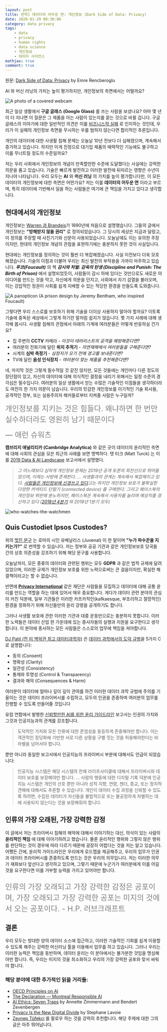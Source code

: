```yaml
---
layout: post
title: 번역] 데이터의 어두운 면: 개인정보 (Dark Side of Data: Privacy)
date: 2020-01-29 00:30:00
category: data privacy
tags:
    - data
    - privacy
    - human rights
    - data science
    - 개인정보
    - 데이터 사이언스
mathjax: true
comment: true
---
```


원문: [Dark Side of Data: Privacy](https://towardsdatascience.com/dark-side-of-data-privacy-ba2850de512) by Emre Rencberoglu

AI 와 머신 러닝의 가치는 높이 평가하지만, 개인정보의 측면에서는 어떨까요?

![A photo of a covered webcam](https://miro.medium.com/max/2686/1*JGDVK805U0qFNAODNbtrNQ.png)

최근 일상 생활에서 **구글 글래스 (Google Glass)** 를 쓰는 사람을 보셨나요? 아마 몇 년이 더 지나면 이 질문은 그 제품을 아는 사람이 있는지를 묻는 것으로 바뀔 겁니다. 구글 글래스의 이야기에 대한 일반적인 의견은 이를 [비즈니스적 실패](https://www.wired.com/story/google-glass-reasonable-expectation-of-privacy/) 로 인지하는 것인데, 우리가 이 실패의 개인정보 측면을 무시하는 우를 범하지 않는다면 합리적인 추론입니다.

개인의 데이터에 대한 사생활 침해 문제는 오늘날 10년 전보다 더 심해졌으며, 계속해서 증가하고 있습니다. 하지만 이게 진정으로 대기업 제품의 매력적인 기능에도 불구하고 이를 무너트릴 정도의 수준일까요?

저는 우리 사회에서 개인정보의 개념이 만족할만한 수준에 도달했다는 사실에는 강력한 의문을 품고 있습니다. 기술은 빠르게 발전하고 이러한 발전에 뒤따르는 영향은 수년이 지나야 나타납니다. 우리 모두는 **AI** 와 **머신 러닝** 의 가치를 높이 평가합니다만, 이 모든 데이터의 개인정보에 대한 측면은 어떤가요? 저는 이를 **데이터의 어두운 면** 이라고 부르며, 특히 데이터에 기반해서 일을 하는 사람들은 여기에 큰 책임을 가지고 있다고 생각합니다.

## 현대에서의 개인정보

개인정보는 [Warren 과 Brandeis](https://groups.csail.mit.edu/mac/classes/6.805/articles/privacy/Privacy_brand_warr2.html)가 1890년에 처음으로 설명했습니다. 그들의 글에서 개인정보는 **"방해받지 않을 권리"** 로 정의되었습니다. 그 당시의 세상은 지금과 달랐고, 이 정의를 주장할 때 사진기기와 신문이 사용되었습니다. 오늘날에도 이는 유의한 주장이지만, 현대의 개인정보 개념의 관점을 표현하기에는 충분하지 못한 것이 사실입니다.

현대에는 개인정보를 정의하는 것이 훨씬 더 복잡해졌습니다. 사실 이전보다 더욱 모호해졌습니다. 기술의 이점과 더불어 우리는 최신 발전의 부작용을 가까이 마주하고 있습니다. ***푸코(Foucault)*** 의 책 ***감시와 처벌: 감옥의 탄생 (Discipline and Punish: The Birth of Prison)*** 에서 설명되었듯이, 사람들이 감시 하에 있다는 것만으로도 새로운 아이디어를 만드는 것을 막고, 자신에게 의문을 던지고, 사회에서 자기 검열을 불러오며, 이는 강압적인 정권이 사회를 쉽게 지배할 수 있는 적당한 환경을 만들도록 도와줍니다.

![A panopticon (A prison design by Jeremy Bentham, who inspired Foucault)
](https://miro.medium.com/max/1510/0*qzmSbsZFOi-vmURB.png)

그렇다면 우리 스스로를 보호하기 위해 기술을 더이상 사용하지 말아야 할까요? 이토록 기술에 중독된 세상에서 그렇게 하기란 말처럼 쉽지가 않습니다. 몇 가지 사례에 대해 생각해 봅시다. 사생활 침해의 관점에서 아래의 기계에 여러분들은 어떻게 반응하실 건가요?

* 집 주변의 **CCTV** 카메라 - *이것이 테러리스트의 공격을 예방해준다면?*
* 여러분의 전화기에 달린 **위치 추적기** - *자연재해에서 여러분들을 구해준다면?*
* 시계의 **심박 측정기** - *심정지가 오기 전에 경고를 보내준다면?*
* TV에 달린 **음성 인식장치** - *여러분이 찾는 제품을 추천해준다면?*

네, 마지막 것은 그렇게 필수적일 것 같진 않지만, 모든 것들에는 개인마다 다른 정도의 장단점이 있고, 자신의 데이터에 대해 의식적인 결정을 내리기 위해서는 일정 수준의 경각심은 필수입니다. 여러분의 일상 생활에서 얻는 수많은 기술적인 이점들을 생각하더라도 여전히 한 가지 의문이 남습니다. 우리의 민감한 개인정보를 이기적인 기술 회사들, 공격적인 정부, 또는 실용주의자 해커들로부터 지켜줄 사람은 누구일까?

<font size="5" color="grey"> 개인정보를 지키는 것은 힘들다. 왜냐하면 한 번만 실수하더라도 영원히 남기 때문이다

— 애런 슈워츠 </font>

**캠브리지 애널리티카 (Cambridge Analytica)** 와 같은 곳이 데이터의 윤리적인 측면에 대해 사회의 관심을 모은 최근의 사례를 보면 명백하다. 탯 터크 (Matt Turck) 는 이를 [2019 Data & AI Landscape](https://mattturck.com/data2019/) 보고서에서 설명했다.

> *그 어느때보다 심하게 개인정보 문제는 2019년 공개 토론의 최전선으로 뛰어들었으며, 이제는 사방에 존재한다. ... 사생활과의 관계는 계속해서 복잡해지고 있다. [사람들은 개인정보에 신경쓰고 있다](https://www.internetsociety.org/wp-content/uploads/2019/05/CI_IS_Joint_Report-EN.pdf)고는 하지만 개인정보 보호가 불확실한 다양한 커넥티드 단말기 (connected device) 를 구매한다. 그리고 페이스북의 개인정보 위반에 분노하지만, 페이스북은 계속해서 사용자를 늘리며 예상치를 경신하고 있다 ([2018년 4분기](https://www.cnbc.com/2019/01/30/facebook-earnings-q4-2018.html) 와 2019년 1분기 모두)*

![who-watches-the-watchmen](https://miro.medium.com/max/1000/0*3l00nWr5zdQU5x_W.jpg)

## Quis Custodiet Ipsos Custodes?

위의 [멋진 문구](https://en.wikipedia.org/wiki/Quis_custodiet_ipsos_custodes%3F) 는 로마의 시인 유베날리스 (Juvenal) 이 한 말이며 **"누가 파수꾼을 지키는가?"** 로 번역할 수 있습니다. 저는 정부와 공공 기관과 같은 개인정보보호 당국들 간의 상호 의존성을 강조하기 위해 해당 문구를 사용합니다.

오늘날까지, 모든 종류의 데이터와 관련된 행위는 모두 **GDPR** 과 같은 법적 규제에 달려 있었으며, 이러한 규제가 개인정보 보호를 위한 노력으로써는 큰 걸음이지만, 확실한 해결책이라고는 할 수 없습니다.

반면에 [**Privacy International**](https://www.privacyinternational.org/) 같은 재단은 사람들을 모집하고 데이터에 대해 공통 윤리를 만드는 역할을 하는 데에 있어서 매우 중요합니다. 게다가 데이터 관련 분야의 관심이 커진 덕분에, 일부 기관들은 이러한 카프카적인(kafkaesque, 부조리하고 절망적인) 환경을 정화하기 위해 자신들만의 윤리 강령을 공개하기도 합니다.

그러나 사생활 보호에 관한 이러한 기관과 대중 운동만으로는 충분하지 못합니다. 이러한 노력들은 데이터 산업 한 가운데에 있는 종사자들의 실행과 지원을 요구한다고 생각합니다. 이 분야에 종사하는 모든 사람들은 스스로의 업무에 책임을 져야합니다.

[DJ Patil (전 미 백악관 최고 데이터과학자)](https://twitter.com/dpatil) 은 [데이터 과학에서의 도덕 규범](https://medium.com/@dpatil/ethics-data-science-ff21d0c29346)을 5가지 C 로 설명합니다:

* 동의 (Consent)
* 명확성 (Clarity)
* 일관성 (Consistency)
* 통제와 투명성 (Control & Transparency)
* 결과와 해악 (Consequences & Harm)

여러분이 데이터에 얼마나 깊이 깊이 관여를 하건 이러한 데이터 과학 규범에 주의를 기울이는 것은 데이터 프라이버시를 수립하고, 모두의 인권을 존중하며 여러분의 업무를 진행할 수 있도록 만들어줄 것입니다

유럽 연합에서 발행한 [신뢰할만한 AI를 위한 윤리 가이드라인](https://ec.europa.eu/futurium/en/ai-alliance-consultation) 보고서는 인권의 가치와 그것과 인공지능과의 관계를 강조합니다.

> 도덕적인 가치와 모든 인류에 대한 존엄성을 동등하게 존중해야만 합니다. 이는 객관적인 정당화에 기반한 서로 다른 상황을 구별 짓는 것을 허용해야한다는 비차별을 넘어서야 합니다.

뿐만 아니라 동일한 보고서에서 인공지능의 프라이버시 부분에 대해서도 언급이 되었습니다:

> 인공지능 시스템은 해당 시스템의 전체 라이프사이클에 대해서 프라이버시와 데이터 보호를 보장해야만 합니다. ... 사람의 행동에 대한 디지털 기록 덕분에 인공지능 시스템은 개인의 선호 뿐만 아니라 성적 지향, 연령, 젠더, 종교, 또는 정치적 견해에 대해서도 추론할 수 있습니다. 개인이 데이터 수집 과정을 신뢰할 수 있도록 하려면, 수집된 데이터가 자신들을 불법적으로 또는 불공정하게 차별하는 데에 사용되지 않는다는 것을 보장해줘야 합니다.

## 인류의 가장 오래된, 가장 강력한 감정

이 글에서 저는 프라이버시 침해의 해악에 대해서 이야기하는 대신, 의식이 있는 사람의 **윤리적인 책임** 에 대해 이야기하려고 했습니다. 물론 윤리적인 행위와 그렇지 않은 행위를 판단하는 것이 경우에 따라 다르기 때문에 굉장히 어렵다는 것을 저는 알고 있습니다. 어쨌든 간에, 윤리적 가이드라인은 우리에게 로드맵을 제공해주고, 우리의 업무가 인권과 데이터 프라이버시를 존중하도록 만드는 것은 우리의 의무입니다. 저는 이러한 의무가 재화보다 앞선다고 생각하고 있으며, 그렇기 때문에 누군가가 여러분에게 이를 어길 것을 요구한다면 이를 거부할 능력을 가지고 있어야만 합니다.

<font size="5" color="grey">

인류의 가장 오래되고 가장 강력한 감정은 공포이며, 가장 오래되고 가장 강력한 공포는 미지의 것에서 오는 공포이다. - H.P. 러브크래프트

</font>

## 결론

우리 모두는 방대한 양의 데이터 소스에 접근하고, 이러한 기술적인 기회를 쉽게 이용할 수 있도록 해주는 강력한 머신러닝 툴을 이용해서 업무를 하고 있습니다. 그러나 우리는 이러한 능력은 책임을 동반하며, 데이터 윤리는 이 분야에서는 불가분한 것임을 명심해야만 합니다. 즉, 우리는 미지의 것을 최소화하고 우리의 가장 강력한 공포와 맞서 싸워야 합니다.

### 해당 분야에 대한 추가적인 읽을 거리들:

* [OECD Principles on AI](https://www.oecd.org/going-digital/ai/principles/)
* [The Declaration — Montreal Responsible AI](https://www.montrealdeclaration-responsibleai.com/the-declaration)
* [AI Ethics: Seven Traps](https://freedom-to-tinker.com/2019/03/25/ai-ethics-seven-traps/) by Annette Zimmermann and Bendert Zevenbergen
* [Privacy Is the New Digital Divide](https://onezero.medium.com/privacy-is-the-new-digital-divide-e06f6e5ca7fe) by Stephane Lavoie
* [Zeynep Tüfekçi](https://twitter.com/zeynep) 를 팔로우 하는 것을 강력히 추천합니다. 해당 주제에 대한 그의 글은 아주 뛰어납니다.
